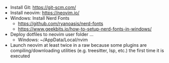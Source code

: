- Install Git: https://git-scm.com/
- Install neovim: https://neovim.io/
- Windows: Install Nerd Fonts
    - https://github.com/ryanoasis/nerd-fonts
    - https://www.geekbits.io/how-to-setup-nerd-fonts-in-windows/
- Deploy dotfiles to neovim user folder ...
    - Windows: ~/AppData/Local/nvim
- Launch neovim at least twice in a raw because some plugins are compiling/downloading utilities (e.g. treesitter, lsp, etc.) the first time it is executed
